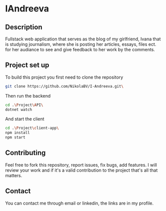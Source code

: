 # IAndreeva

## Description

Fullstack web application that serves as the blog of my girlfriend, Ivana that is studying
journalism, where she is posting her articles, essays, files ect. for her audiance to see
and give feedback to her work by the comments.

## Project set up

To build this project you first need to clone the repository

```bash
git clone https://github.com/NikolaBV/I-Andreeva.git\
```

Then run the backend

```bash
cd .\Project\API\
dotnet watch
```

And start the client

```bash
cd .\Project\client-app\
npm install
npm start
```

## Contributing

Feel free to fork this repository, report issues, fix bugs, add features.
I will review your work and if it's a valid contribution to the project that's all that matters.

## Contact

You can contact me through email or linkedin, the links are in my profile.
